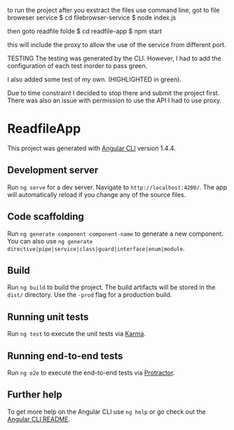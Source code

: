 
to run the project
after you exstract the files
use command line, got to file broweser service
$ cd filebrowser-service
$ node index.js

then goto readfile folde
$ cd readfile-app
$ npm start

this will include the proxy to allow the use of the service from different port.

TESTING
The testing was generated by the CLI. However, I had to add the configuration of each test inorder to pass green.

I also added some test of my own. (HIGHLIGHTED in green).

Due to time constraint I decided to stop there and submit the project first.
There was also an issue with permission to use the API
I had to use proxy.


# ReadfileApp

This project was generated with [Angular CLI](https://github.com/angular/angular-cli) version 1.4.4.

## Development server

Run `ng serve` for a dev server. Navigate to `http://localhost:4200/`. The app will automatically reload if you change any of the source files.

## Code scaffolding

Run `ng generate component component-name` to generate a new component. You can also use `ng generate directive|pipe|service|class|guard|interface|enum|module`.

## Build

Run `ng build` to build the project. The build artifacts will be stored in the `dist/` directory. Use the `-prod` flag for a production build.

## Running unit tests

Run `ng test` to execute the unit tests via [Karma](https://karma-runner.github.io).

## Running end-to-end tests

Run `ng e2e` to execute the end-to-end tests via [Protractor](http://www.protractortest.org/).

## Further help

To get more help on the Angular CLI use `ng help` or go check out the [Angular CLI README](https://github.com/angular/angular-cli/blob/master/README.md).
